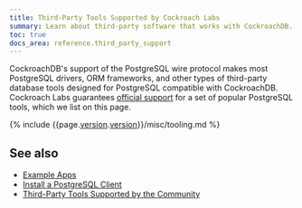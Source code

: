 ```yaml
---
title: Third-Party Tools Supported by Cockroach Labs
summary: Learn about third-party software that works with CockroachDB.
toc: true
docs_area: reference.third_party_support
---
```


CockroachDB's support of the PostgreSQL wire protocol makes most PostgreSQL drivers, ORM frameworks, and other types of third-party database tools designed for PostgreSQL compatible with CockroachDB. Cockroach Labs guarantees [official support](#support-levels) for a set of popular PostgreSQL tools, which we list on this page.

{% include {{page.[version](cluster-settings.html#setting-version).[version](cluster-settings.html#setting-version)}}/misc/tooling.md %}

## See also

- [Example Apps](example-apps.html)
- [Install a PostgreSQL Client](install-client-drivers.html)
- [Third-Party Tools Supported by the Community](community-tooling.html)
